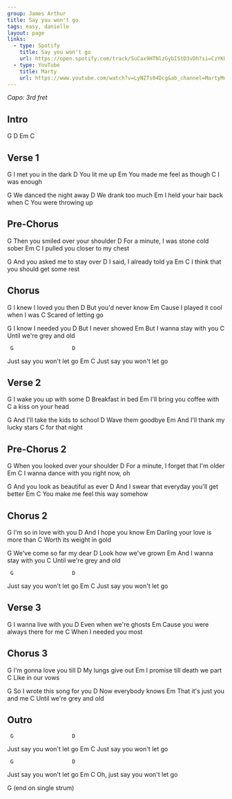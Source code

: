 ```yaml
---
group: James Arthur
title: Say you won't go
tags: easy, danielle
layout: page
links:
  - type: Spotify
    title: Say you won't go
    url: https://open.spotify.com/track/5uCax9HTNlzGybIStD3vDh?si=CzYK0UF1RCqSmK2ACzMJfg
  - type: YouTube
    title: Marty
    url: https://www.youtube.com/watch?v=LyNZTs04Dcg&ab_channel=MartyMusic
---
```


*Capo: 3rd fret*

## Intro

G D Em C

## Verse 1

G
  I met you in the dark
D
  You lit me up
Em
  You made me feel as though
C
  I was enough

G
  We danced the night away
D
  We drank too much
Em
  I held your hair back when
C
  You were throwing up

## Pre-Chorus

G
  Then you smiled over your shoulder
D
  For a minute, I was stone cold sober
Em                         C
  I pulled you closer to my chest

G
  And you asked me to stay over
D
  I said, I already told ya
Em                                C
  I think that you should get some rest

## Chorus

G
  I knew I loved you then
D
  But you'd never know
Em
  Cause I played it cool when I was
C
Scared of letting go

G
  I know I needed you
D
  But I never showed
Em
  But I wanna stay with you
  C
Until we're grey and old

     G                   D
Just say you won't let go
     Em                  C
Just say you won't let go

## Verse 2

G
  I wake you up with some
D
  Breakfast in bed
Em
  I'll bring you coffee with
C
  a kiss on your head

G
  And I'll take the kids to school
D
  Wave them goodbye
Em
  And I'll thank my lucky stars
C
  for that night

## Pre-Chorus 2

G
  When you looked over your shoulder
D
  For a minute, I forget that I'm older
Em                            C
  I wanna dance with you right now, oh
 
G
And you look as beautiful as ever
D
  And I swear that everyday you'll get better
Em                          C
  You make me feel this way somehow

## Chorus 2

G
  I'm so in love with you
D
  And I hope you know
Em
  Darling your love is more than
C
  Worth its weight in gold

G
  We've come so far my dear
D
  Look how we've grown
Em
  And I wanna stay with you
  C
Until we're grey and old

     G                   D
Just say you won't let go
     Em                  C
Just say you won't let go

## Verse 3

G
  I wanna live with you
D
  Even when we're ghosts
Em
  Cause you were always there for me
     C
When I needed you most

## Chorus 3

G
  I'm gonna love you till
D
  My lungs give out
Em
  I promise till death we part
C
Like in our vows

G
  So I wrote this song for you
D
  Now everybody knows
Em
  That it's just you and me
  C
Until we're grey and old

## Outro

     G                   D
Just say you won't let go
     Em                  C
Just say you won't let go

     G                   D
Just say you won't let go
         Em                  C
Oh, just say you won't let go

G
(end on single strum)
